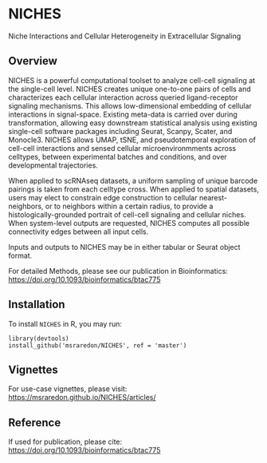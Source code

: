 # NICHES
Niche Interactions and Cellular Heterogeneity in Extracellular Signaling

## Overview
NICHES is a powerful computational toolset to analyze cell-cell signaling at the single-cell level. NICHES creates unique one-to-one pairs of cells and characterizes each cellular interaction across queried ligand-receptor signaling mechanisms. This allows low-dimensional embedding of cellular interactions in signal-space. Existing meta-data is carried over during transformation, allowing easy downstream statistical analysis using existing single-cell software packages including Seurat, Scanpy, Scater, and Monocle3.  NICHES allows UMAP, tSNE, and pseudotemporal exploration of cell-cell interactions and sensed cellular microenvironmments across celltypes, between experimental batches and conditions, and over developmental trajectories.

When applied to scRNAseq datasets, a uniform sampling of unique barcode pairings is taken from each celltype cross. When applied to spatial datasets, users may elect to constrain edge construction to cellular nearest-neighbors, or to neighbors within a certain radius, to provide a histologically-grounded portrait of cell-cell signaling and cellular niches. When system-level outputs are requested, NICHES computes all possible connectivity edges between all input cells.

Inputs and outputs to NICHES may be in either tabular or Seurat object format.

For detailed Methods, please see our publication in Bioinformatics: https://doi.org/10.1093/bioinformatics/btac775

## Installation
To install `NICHES` in R, you may run:
```
library(devtools)
install_github('msraredon/NICHES', ref = 'master')
```

## Vignettes
For use-case vignettes, please visit: https://msraredon.github.io/NICHES/articles/

## Reference
If used for publication, please cite: https://doi.org/10.1093/bioinformatics/btac775
